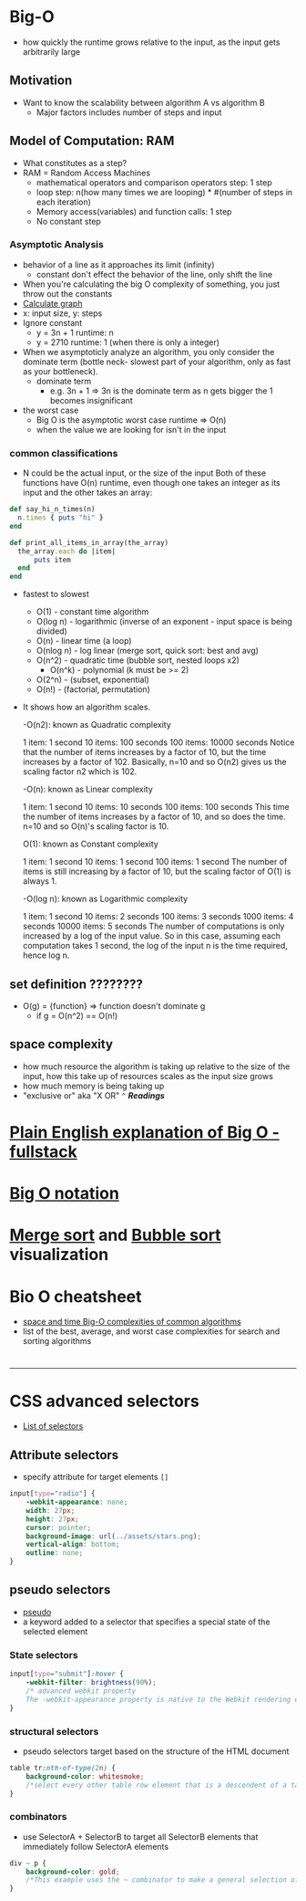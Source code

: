 # Big-O
- how quickly the runtime grows relative to the input, as the input gets arbitrarily large
## Motivation
- Want to know the scalability between algorithm A vs algorithm B
    - Major factors includes number of steps and input
## Model of Computation: RAM
- What constitutes as a step?
- RAM = Random Access Machines
    - mathematical operators and comparison operators step: 1 step
    - loop step: n(how many times we are looping) * #(number of steps in each iteration)
    - Memory access(variables) and function calls: 1 step
    - No constant step
### Asymptotic Analysis
- behavior of a line as it approaches its limit (infinity)
    - constant don't effect the behavior of the line, only shift the line
- When you're calculating the big O complexity of something, you just throw out the constants
- [Calculate graph](desmos.com/calculator)
- x: input size, y: steps
- Ignore constant
    - y = 3n + 1 runtime: n  
    - y = 2710 runtime: 1 (when there is only a integer)
- When we asymptoticly analyze an algorithm, you only consider the dominate term (bottle neck- slowest part of your algorithm, only as fast as your bottleneck).
    - dominate term
        - e.g. 3n + 1 => 3n is the dominate term as n gets bigger the 1 becomes insignificant
- the worst case
    - Big O is the asymptotic worst case runtime => O(n)
    - when the value we are looking for isn't in the input
### common classifications
- N could be the actual input, or the size of the input
Both of these functions have O(n) runtime, even though one takes an integer as its input and the other takes an array:
``` ruby
def say_hi_n_times(n)
  n.times { puts "hi" }
end

def print_all_items_in_array(the_array)
  the_array.each do |item|
      puts item
  end
end
```
- fastest to slowest
    - O(1) - constant time algorithm
    - O(log n) - logarithmic (inverse of an exponent - input space is being divided)
    - O(n) - linear time (a loop)
    - O(nlog n) - log linear (merge sort, quick sort: best and avg)
    - O(n^2) - quadratic time (bubble sort, nested loops x2)
        - O(n^k) - polynomial (k must be >= 2)
    - O(2^n) - (subset, exponential)
    - O(n!) - (factorial, permutation)
- It shows how an algorithm scales.

    -O(n2): known as Quadratic complexity

    1 item: 1 second
    10 items: 100 seconds
    100 items: 10000 seconds
    Notice that the number of items increases by a factor of 10, but the time increases by a factor of 102. Basically, n=10 and so O(n2) gives us the scaling factor n2 which is 102.

    -O(n): known as Linear complexity

    1 item: 1 second
    10 items: 10 seconds
    100 items: 100 seconds
    This time the number of items increases by a factor of 10, and so does the time. n=10 and so O(n)'s scaling factor is 10.

    O(1): known as Constant complexity

    1 item: 1 second
    10 items: 1 second
    100 items: 1 second
    The number of items is still increasing by a factor of 10, but the scaling factor of O(1) is always 1.

    -O(log n): known as Logarithmic complexity

    1 item: 1 second
    10 items: 2 seconds
    100 items: 3 seconds
    1000 items: 4 seconds
    10000 items: 5 seconds
    The number of computations is only increased by a log of the input value. So in this case, assuming each computation takes 1 second, the log of the input n is the time required, hence log n.
## set definition ????????
- O(g) = {function} => function doesn't dominate g
    - if g = O(n^2) == O(n!)
## space complexity
- how much resource the algorithm is taking up relative to the size of the input, how this take up of resources scales as the input size grows
- how much memory is being taking up
- "exclusive or" aka "X OR" `^`
___________Readings___________
# [Plain English explanation of Big O -fullstack](https://stackoverflow.com/questions/487258/what-is-a-plain-english-explanation-of-big-o-notation)
# [Big O notation](https://www.interviewcake.com/article/ruby/big-o-notation-time-and-space-complexity)
# [Merge sort](http://www.algomation.com/player?algorithm=551321f6e1b6fa0300aae4d0) and [Bubble sort](http://www.algomation.com/player?algorithm=541a6ea7a7fe980200089c5e) visualization
# Bio O cheatsheet
- [space and time Big-O complexities of common algorithms](http://bigocheatsheet.com/)
- list of the best, average, and worst case complexities for search and sorting algorithms
# []()
___________
# CSS advanced selectors
- [List of selectors](https://developer.mozilla.org/en-US/docs/Web/CSS/CSS_Selectors)
## Attribute selectors
- specify attribute for target elements `[]`
``` CSS
input[type="radio"] {
    -webkit-appearance: none;
    width: 27px;
    height: 27px;
    cursor: pointer;
    background-image: url(../assets/stars.png);
    vertical-align: bottom;
    outline: none;
}
```
## pseudo selectors
- [pseudo](https://developer.mozilla.org/en-US/docs/Web/CSS/Pseudo-classes)
-  a keyword added to a selector that specifies a special state of the selected element
### State selectors
``` CSS
input[type="submit"]:hover {
    -webkit-filter: brightness(90%);
    /* advanced webkit property
    The -webkit-appearance property is native to the Webkit rendering engine used by Safari and Chrome. The -webkit- part of the property is called a vendor prefix. It's used to declare that this CSS property is from a proprietary rendering engine not yet declared by CSS W3 standards */
}
```
### structural selectors
- pseudo selectors target based on the structure of the HTML document
``` css
table tr:nth-of-type(2n) {
    background-color: whitesmoke;
    /*select every other table row element that is a descendent of a table element. It applies a greyish background color.*/
}
```
### combinators
- use SelectorA + SelectorB to target all SelectorB elements that immediately follow SelectorA elements
``` CSS
div ~ p {
    background-color: gold;
    /*This example uses the ~ combinator to make a general selection of subsequent siblings. It would select all <p> elements that follow and are within the same parent as any <div> elements.*/
}
```
